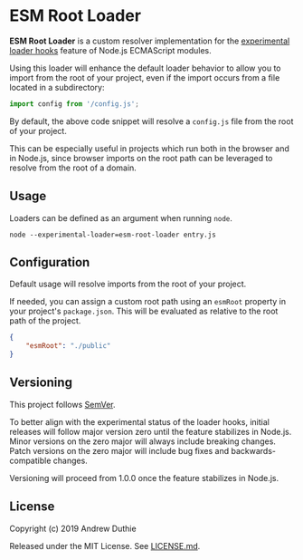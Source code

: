 ESM Root Loader
===

**ESM Root Loader** is a custom resolver implementation for the [experimental loader hooks](https://nodejs.org/dist/latest-v12.x/docs/api/esm.html#esm_experimental_loader_hooks) feature of Node.js ECMAScript modules.

Using this loader will enhance the default loader behavior to allow you to import from the root of your project, even if the import occurs from a file located in a subdirectory:

```js
import config from '/config.js';
```

By default, the above code snippet will resolve a `config.js` file from the root of your project.

This can be especially useful in projects which run both in the browser and in Node.js, since browser imports on the root path can be leveraged to resolve from the root of a domain.

## Usage

Loaders can be defined as an argument when running `node`.

```
node --experimental-loader=esm-root-loader entry.js
```

## Configuration

Default usage will resolve imports from the root of your project.

If needed, you can assign a custom root path using an `esmRoot` property in your project's `package.json`. This will be evaluated as relative to the root path of the project.

```json
{
	"esmRoot": "./public"
}
```

## Versioning

This project follows [SemVer](https://semver.org/).

To better align with the experimental status of the loader hooks, initial releases will follow major version zero until the feature stabilizes in Node.js. Minor versions on the zero major will always include breaking changes. Patch versions on the zero major will include bug fixes and backwards-compatible changes.

Versioning will proceed from 1.0.0 once the feature stabilizes in Node.js.

## License

Copyright (c) 2019 Andrew Duthie

Released under the MIT License. See [LICENSE.md](./LICENSE.md).
